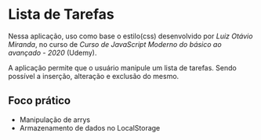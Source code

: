 # Lista de Tarefas

Nessa aplicação, uso como base o estilo(css) desenvolvido por _Luiz Otávio Miranda_, no curso de *Curso de JavaScript Moderno do básico ao avançado - 2020* (Udemy). 

A aplicação permite que o usuário manipule um lista de tarefas. Sendo possível a inserção, alteração e exclusão do mesmo.

## Foco prático

- Manipulação de arrys
- Armazenamento de dados no LocalStorage